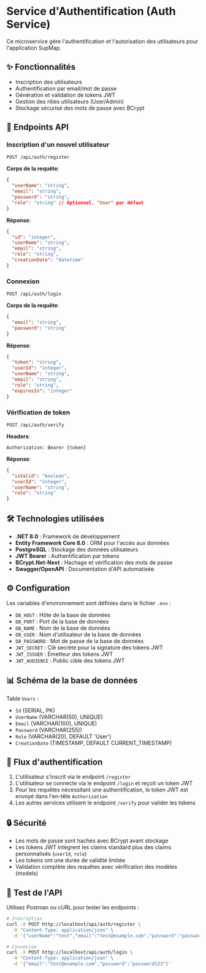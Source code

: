 # Service d'Authentification (Auth Service)

Ce microservice gère l'authentification et l'autorisation des utilisateurs pour l'application SupMap.

## ✨ Fonctionnalités

- Inscription des utilisateurs
- Authentification par email/mot de passe
- Génération et validation de tokens JWT
- Gestion des rôles utilisateurs (User/Admin)
- Stockage sécurisé des mots de passe avec BCrypt

## 🔑 Endpoints API

### Inscription d'un nouvel utilisateur
```
POST /api/auth/register
```

**Corps de la requête**:
```json
{
  "userName": "string",
  "email": "string",
  "password": "string",
  "role": "string" // Optionnel, "User" par défaut
}
```

**Réponse**:
```json
{
  "id": "integer",
  "userName": "string",
  "email": "string",
  "role": "string",
  "creationDate": "datetime"
}
```

### Connexion
```
POST /api/auth/login
```

**Corps de la requête**:
```json
{
  "email": "string",
  "password": "string"
}
```

**Réponse**:
```json
{
  "token": "string",
  "userId": "integer",
  "userName": "string",
  "email": "string",
  "role": "string",
  "expiresIn": "integer"
}
```

### Vérification de token
```
POST /api/auth/verify
```

**Headers**:
```
Authorization: Bearer {token}
```

**Réponse**:
```json
{
  "isValid": "boolean",
  "userId": "integer",
  "userName": "string",
  "role": "string"
}
```

## 🛠️ Technologies utilisées

- **.NET 8.0** : Framework de développement
- **Entity Framework Core 8.0** : ORM pour l'accès aux données
- **PostgreSQL** : Stockage des données utilisateurs
- **JWT Bearer** : Authentification par tokens
- **BCrypt.Net-Next** : Hachage et vérification des mots de passe
- **Swagger/OpenAPI** : Documentation d'API automatisée

## ⚙️ Configuration

Les variables d'environnement sont définies dans le fichier `.env` :

- `DB_HOST` : Hôte de la base de données
- `DB_PORT` : Port de la base de données
- `DB_NAME` : Nom de la base de données
- `DB_USER` : Nom d'utilisateur de la base de données
- `DB_PASSWORD` : Mot de passe de la base de données
- `JWT_SECRET` : Clé secrète pour la signature des tokens JWT
- `JWT_ISSUER` : Émetteur des tokens JWT
- `JWT_AUDIENCE` : Public cible des tokens JWT

## 📊 Schéma de la base de données

Table `Users` :
- `Id` (SERIAL, PK)
- `UserName` (VARCHAR(50), UNIQUE)
- `Email` (VARCHAR(100), UNIQUE)
- `Password` (VARCHAR(255))
- `Role` (VARCHAR(20), DEFAULT 'User')
- `CreationDate` (TIMESTAMP, DEFAULT CURRENT_TIMESTAMP)

## 🔄 Flux d'authentification

1. L'utilisateur s'inscrit via le endpoint `/register`
2. L'utilisateur se connecte via le endpoint `/login` et reçoit un token JWT
3. Pour les requêtes nécessitant une authentification, le token JWT est envoyé dans l'en-tête `Authorization`
4. Les autres services utilisent le endpoint `/verify` pour valider les tokens

## 🔒 Sécurité

- Les mots de passe sont hachés avec BCrypt avant stockage
- Les tokens JWT intègrent les claims standard plus des claims personnalisés (`userId`, `role`)
- Les tokens ont une durée de validité limitée
- Validation complète des requêtes avec vérification des modèles (models)

## 🧪 Test de l'API

Utilisez Postman ou cURL pour tester les endpoints :

```bash
# Inscription
curl -X POST http://localhost/api/auth/register \
  -H "Content-Type: application/json" \
  -d '{"userName":"test","email":"test@example.com","password":"password123"}'

# Connexion
curl -X POST http://localhost/api/auth/login \
  -H "Content-Type: application/json" \
  -d '{"email":"test@example.com","password":"password123"}'
```